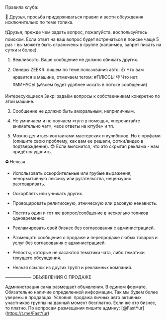 Правила клуба:

🤝 Друзья, просьба придерживаться правил и вести обсуждения исключительно по теме топика.

❗️Друзья, прежде чем задать вопрос, пожалуйста, воспользуйтесь поиском. Если ответ на ваш вопрос будет встречаться в поиске чаще 5 раз - вы можете быть ограничены в группе (например, запрет писать на сутки и более).

1. Вежливость. Ваше сообщение не должно  обижать других.

2. Овнеры ZEEKR: пишем по теме пользования авто. 
👍 Что вам нравится в машине, отмечаем тегом: #ПЛЮСЫ
👎 Что нет: #МИНУСЫ
(✔️всем будет удобнее искать в потоке сообщений)

Интересующиеся Зикр: задаём вопросы к собственникам конкретно по этой машине. 

3. Сообщение не должно быть аморальным, неприличным.

4. Не умничаем и не поучаем «гугл в помощь», «перечитайте внимательно чат», «все ответы на ютубе» и тп. 

5. Можно делиться контактами мастерских и кулибинов. Но с пруфами (опишите свою проблему, как вам ее решали, фотки/видео в подтверждение). 
😎 Если выяснится, что это скрытая реклама - нам придётся удалить.

⛔️ Нельзя

- Использовать оскорбительные или грубые выражения, ненормативную лексику или ругательства, нецензурно разговаривать.

- Оскорблять или унижать других.

- Провоцировать религиозную, этническую или расовую ненависть.

- Постить один и тот же вопрос/сообщение в несколько топиков одновременно.

- Рекламировать свой бизнес без согласования с администрацией.

- Размещать сообщения о продаже и перепродаже любых товаров и услуг без согласования с администрацией.

- Репосты, которые не касаются тематики чата, либо тематики текущего обсуждения.

- Нельзя ссылок из других групп и рекламных компаний.

——————
ОБЪЯВЛЕНИЯ О ПРОДАЖЕ 

Администрация сама размещает объявления. 
В едином формате. 
Обязательно наличие определенной информации. 
Так мы будем более уверены в продавцах. 
Условия: продажа личных авто активных участников группы на данный момент бесплатно. Если же это бизнес, то платно.
По вопросам размещения пишите админу: [@FastYur] (https://t.me/FastYur)
